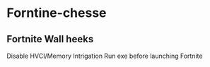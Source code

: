 # Forntine-chesse
Fortnite Wall heeks
-------------------------
Disable HVCI/Memory Intrigation
Run exe before launching Fortnite
